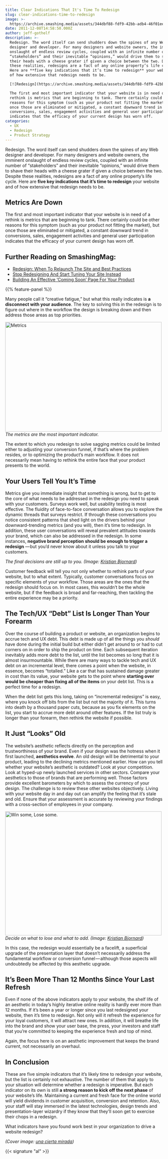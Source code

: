 ```yaml
---
title: Clear Indications That It's Time To Redesign
slug: clear-indications-time-to-redesign
image: >-
  https://archive.smashing.media/assets/344dbf88-fdf9-42bb-adb4-46f01eedd629/191636e6-c025-46c2-b5cc-31f43911820e/up.jpg
date: 2011-12-08T14:58:50.000Z
author: jeff-gothelf
description: >-
  Redesign. The word itself can send shudders down the spines of any Web
  designer and developer. For many designers and website owners, the imminent
  onslaught of endless review cycles, coupled with an infinite number of
  “stakeholders” and their inevitable “opinions,” would drive them to shave
  their heads with a cheese grater if given a choice between the two. Despite
  these realities, redesigns are a fact of any online property’s life cycle.
  Here are **five key indications that it’s time to redesign** your website and
  of how extensive that redesign needs to be.

  [![Redesign](https://archive.smashing.media/assets/344dbf88-fdf9-42bb-adb4-46f01eedd629/75f0915e-76ea-4eeb-a3a0-dbf905427d82/redesign.jpg)](https://www.smashingmagazine.com/2011/12/08/clear-indications-time-to-redesign/)

  The first and most important indicator that your website is in need of a
  rethink is metrics that are beginning to tank. There certainly could be other
  reasons for this symptom (such as your product not fitting the market), but
  once those are eliminated or mitigated, a constant downward trend in
  conversions, sales, engagement activities and general user participation
  indicates that the efficacy of your current design has worn off.
categories:
  - UX
  - Redesign
  - Product Strategy
---
```

Redesign. The word itself can send shudders down the spines of any Web designer and developer. For many designers and website owners, the imminent onslaught of endless review cycles, coupled with an infinite number of “stakeholders” and their inevitable “opinions,” would drive them to shave their heads with a cheese grater if given a choice between the two. Despite these realities, redesigns are a fact of any online property’s life cycle. Here are <strong>five key indications that it’s time to redesign</strong> your website and of how extensive that redesign needs to be.</p>

## Metrics Are Down

The first and most important indicator that your website is in need of a rethink is metrics that are beginning to tank. There certainly could be other reasons for this symptom (such as your product not fitting the market), but once those are eliminated or mitigated, a constant downward trend in conversions, sales, engagement activities and general user participation indicates that the efficacy of your current design has worn off.</p>

## <span class="rh">Further Reading</span> on SmashingMag:

*   [Redesign: When To Relaunch The Site and Best Practices](https://www.smashingmagazine.com/2009/11/redesign-when-to-do-it-and-best-practices/)
*   [Stop Redesigning And Start Tuning Your Site Instead](https://www.smashingmagazine.com/2012/05/stop-redesigning-start-tuning-your-site/)
*   [Building An Effective ‘Coming Soon’ Page For Your Product](https://www.smashingmagazine.com/2011/05/building-an-effective-coming-soon-page-for-your-product/)

{{% feature-panel %}}

Many people call it “creative fatigue,” but what this really indicates is <strong>a disconnect with your audience</strong>. The key to solving this in the redesign is to figure out where in the workflow the design is breaking down and then address those areas as top priorities.

<img loading="lazy" decoding="async" class="109653" src="https://archive.smashing.media/assets/344dbf88-fdf9-42bb-adb4-46f01eedd629/20f939eb-1a64-4250-aafc-9f268db31809/metrics1.jpg" alt="Metrics" width="500" height="350" /><br>
<em>The metrics are the most important indicator.</em>

The extent to which you redesign to solve sagging metrics could be limited either to adjusting your conversion funnel, if that’s where the problem resides, or to optimizing the product’s main workflow. It does not necessarily mean having to rethink the entire face that your product presents to the world.</p>

## Your Users Tell You It’s Time

Metrics give you immediate insight that something is wrong, but to get to the core of what needs to be addressed in the redesign you need to speak with your customers. Surveys work well, but usability testing is most effective. The fluidity of face-to-face conversation allows you to explore the dynamic threads that surveys restrict. If through these conversations you notice consistent patterns that shed light on the drivers behind your downward-trending metrics (and you will), then it’s time to redesign. In addition, these user conversations will reveal prevalent attitudes towards your brand, which can also be addressed in the redesign. In some instances, <strong>negative brand perception should be enough to trigger a redesign</strong> — but you’d never know about it unless you talk to your customers.

<a href="https://www.flickr.com/photos/bjornmeansbear/4662232392/in/photostream"><img loading="lazy" decoding="async" src="https://archive.smashing.media/assets/344dbf88-fdf9-42bb-adb4-46f01eedd629/154cc11c-6bf8-48ef-9ed0-9f9e8d15c0b6/rules-vs-principles.jpg" alt="" /></a><br>
<em>The final decisions are still up to you. (Image: <a href="https://www.flickr.com/photos/bjornmeansbear/4662232392/in/photostream">Kristian Bjornard</a>)</em>

Customer feedback will tell you not only whether to rethink parts of your website, but to what extent. Typically, customer conversations focus on specific elements of your workflow. Those areas are the ones that the redesign should focus on. In most cases, this wouldn’t be the whole website, but if the feedback is broad and far-reaching, then tackling the entire experience may be a priority.</p>

## The Tech/UX “Debt” List Is Longer Than Your Forearm

Over the course of building a product or website, an organization begins to accrue tech and UX debt. This debt is made up of all the things you <em>should</em> have done during the initial build but either didn’t get around to or had to cut corners on in order to ship the product on time. Each subsequent iteration inevitably adds more debt to the list, until the list becomes so long that it is almost insurmountable. While there are many ways to tackle tech and UX debt on an incremental level, there comes a point when the website, in essence, becomes “totalled.” Like a car that has sustained damage greater in cost than its value, your website gets to the point where <strong>starting over would be cheaper than fixing all of the items</strong> on your debt list. This is a perfect time for a redesign.

When the debt list gets this long, taking on “incremental redesigns” is easy, where you knock off bits from the list but not the majority of it. This turns into death by a thousand paper cuts, because as you fix elements on the list, you start to accrue more debt around other features. If the list truly is longer than your forearm, then rethink the website if possible.</p>

## It Just “Looks” Old

The website’s aesthetic reflects directly on the perception and trustworthiness of your brand. Even if your design was the hotness when it first launched, <strong>aesthetics evolve</strong>. An old design will be detrimental to your product, leading to the declining metrics mentioned earlier. How can you tell whether your website’s aesthetic is outdated? Look at your competition. Look at hyped-up newly launched services in other sectors. Compare your aesthetics to those of brands that are performing well. Those factors provide excellent barometers by which to assess the currency of your design. The challenge is to review these other websites objectively. Living with your website day in and day out can amplify the feeling that it’s stale and old. Ensure that your assessment is accurate by reviewing your findings with a cross-section of employees in your company.

<a href="https://www.flickr.com/photos/bjornmeansbear/5013483665/in/photostream"><img loading="lazy" decoding="async" class="109646" src="https://archive.smashing.media/assets/344dbf88-fdf9-42bb-adb4-46f01eedd629/3588016e-92aa-4c2d-b1de-be05cbdc6e07/win-some.jpg" alt="Win some, Lose some." width="500" height="396" /></a><br>
<em>Decide on what to lose and what to add. (Image: <a href="https://www.flickr.com/photos/bjornmeansbear/5013483665/in/photostream">Kristian Bjornard</a>)</em>

In this case, the redesign would essentially be a facelift, a superficial upgrade of the presentation layer that doesn’t necessarily address the fundamental workflow or conversion funnel — although those aspects will undoubtedly be affected by this aesthetic upgrade.</p>

## It’s Been More Than 12 Months Since Your Last Refresh

Even if none of the above indicators apply to your website, the shelf life of an aesthetic in today’s highly iterative online reality is hardly ever more than 12 months. If it’s been a year or longer since you last redesigned your website, then it’s time to redesign. Not only will it refresh the experience for your loyal customers, it will attract new ones. In addition, it will breathe life into the brand and show your user base, the press, your investors and staff that you’re committed to keeping the experience fresh and top of mind.

Again, the focus here is on an aesthetic improvement that keeps the brand current, not necessarily an overhaul.</p>

## In Conclusion

These are five simple indicators that it’s likely time to redesign your website, but the list is certainly not exhaustive. The number of them that apply to your situation will determine whether a redesign is imperative. But each indicator on its own is still <strong>a strong reason to kick off the next phase</strong> of your website’s life. Maintaining a current and fresh face for the online world will yield dividends in customer acquisition, conversion and retention. Also, your staff will stay immersed in the latest technologies, design trends and presentation-layer wizardry if they know that they’ll soon get to exercise their chops in a redesign.

What indicators have you found work best in your organization to drive a website redesign?

<em>(Cover image: <a href="https://www.flickr.com/photos/unaciertamirada/4419981362/sizes/l/in/photostream/">una cierta mirada</a>)</em>

{{< signature "al" >}}

